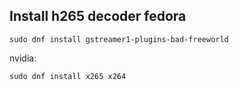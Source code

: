 ## Install h265 decoder fedora
```
sudo dnf install gstreamer1-plugins-bad-freeworld
```

nvidia:
```
sudo dnf install x265 x264
```